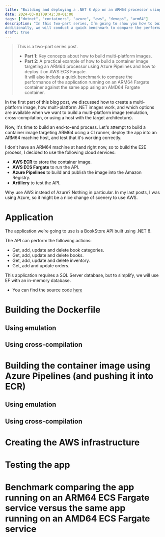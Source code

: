 ```yaml
---
title: "Building and deploying a .NET 8 App on an ARM64 processor using Azure Pipelines and AWS ECS Fargate. Part 2: Demo"
date: 2024-03-01T09:42:30+01:00
tags: ["dotnet", "containers", "azure", "aws", "devops", "arm64"]
description: "In this two-part series, I’m going to show you how to build and deploy a .NET 8 app container image that targets an ARM64 processor. In part 2, we will attempt to perform an end-to-end process. We will build a .NET 8 API, containerize the app targeting an ARM64 processor using Azure Pipelines, and finally deploy it on AWS ECS Fargate.    
Additionally, we will conduct a quick benchmark to compare the performance of the application running on an ARM64 Fargate container against the same app using an AMD64 Fargate container."
draft: true
---
```


> This is a two-part series post.
> - **Part 1**: Key concepts about how to build multi-platform images.
> - **Part 2**: A practical example of how to build a container image targeting an ARM64 processor using Azure Pipelines and how to deploy it on AWS ECS Fargate.    
It will also include a quick benchmark to compare the performance of the application running on an ARM64 Fargate container against the same app using an AMD64 Fargate container.

In the first part of this blog post, we discussed how to create a multi-platform image, how multi-platform .NET images work, and which options are available when we want to build a multi-platform image (emulation, cross-compilation, or using a host with the target architecture).

Now, it's time to build an end-to-end process. Let's attempt to build a container image targeting ARM64 using a CI runner, deploy the app into an ARM64 machine host, and test that it's working correctly.

I don't have an ARM64 machine at hand right now, so to build the E2E process, I decided to use the following cloud services:

- **AWS ECR** to store the container image.
- **AWS ECS Fargate** to run the API.
- **Azure Pipelines** to build and publish the image into the Amazon Registry.
- **Artillery** to test the API.

Why use AWS instead of Azure? Nothing in particular. In my last posts, I was using Azure, so it might be a nice change of scenery to use AWS.

# **Application**

The application we’re going to use is a BookStore API built using .NET 8.

The API can perform the following actions:

- Get, add, update and delete book categories.
- Get, add, update and delete books.
- Get, add, update and delete inventory.
- Get, add and update orders.

This application requires a SQL Server database, but to simplify, we will use EF with an in-memory database.

- You can find the source code [here](https://github.com/karlospn/opentelemetry-metrics-demo)

# **Building the Dockerfile**

## **Using emulation**

## **Using cross-compilation**

# **Building the container image using Azure Pipelines (and pushing it into ECR)**

## **Using emulation**

## **Using cross-compilation**

# **Creating the AWS infrastructure**

# **Testing the app**

# **Benchmark comparing the app running on an ARM64 ECS Fargate service versus the same app running on an AMD64 ECS Fargate service**
